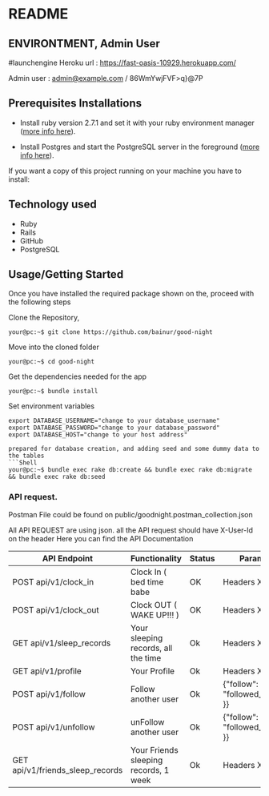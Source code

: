 # README
## ENVIRONTMENT, Admin User
#launchengine
Heroku url :
https://fast-oasis-10929.herokuapp.com/

Admin user :
admin@example.com / 86WmYwjFVF>q}@7P


## Prerequisites Installations

- Install ruby version 2.7.1 and set it with your ruby environment manager
  ([more info here](https://www.ruby-lang.org/en/documentation/installation/)).

- Install Postgres and start the PostgreSQL server in the foreground
  ([more info here](https://wiki.postgresql.org/wiki/Detailed_installation_guides)).

<p>If you want a copy of this project running on your machine you have to install:</p>

## Technology used

- Ruby
- Rails
- GitHub
- PostgreSQL

## Usage/Getting Started

Once you have installed the required package shown on the, proceed with the following steps

Clone the Repository,

```Shell
your@pc:~$ git clone https://github.com/bainur/good-night
```

Move into the cloned folder

```Shell
your@pc:~$ cd good-night
```

Get the dependencies needed for the app

```Shell
your@pc:~$ bundle install
```

Set environment variables

```
export DATABASE_USERNAME="change to your database_username"
export DATABASE_PASSWORD="change to your database_password"
export DATABASE_HOST="change to your host address"

prepared for database creation, and adding seed and some dummy data to the tables
```Shell
your@pc:~$ bundle exec rake db:create && bundle exec rake db:migrate && bundle exec rake db:seed
```

### API request.
Postman File could be  found on public/goodnight.postman_collection.json


All API REQUEST are using json. 
all the API request should have X-User-Id on the header
Here you can find the API Documentation

| API Endpoint                           | Functionality                                | Status | Parameters                             |
| -------------------------------------- | -------------------------------------------- | ------ | ---------------------------------------
| POST api/v1/clock_in                   | Clock In ( bed time babe                     | OK     | Headers X-User-Id                      |
| POST api/v1/clock_out                  | Clock OUT ( WAKE UP!!!     )                 | OK     | Headers X-User-Id                      |
| GET api/v1/sleep_records               | Your sleeping records, all the time          | Ok     | Headers X-User-Id                      |
| GET api/v1/profile                     | Your Profile                                 | Ok     | Headers X-User-Id                      |
| POST api/v1/follow                     | Follow another user                          | Ok     | {"follow": { "followed_user_id":1 }}   |
| POST api/v1/unfollow                   | unFollow another user                        | Ok     | {"follow": { "followed_user_id":1 }}   |
| GET api/v1/friends_sleep_records       | Your Friends sleeping records, 1 week        | Ok     | Headers X-User-Id                      |

